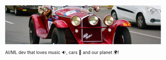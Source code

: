 ![Alfa Romeo 6C 1750 Gran Sport 1000Miglia](Alfa%20Romeo%206C%201750%20Gran%20Sport%201000Miglia.jfif "Alfa Romeo 6C 1750 Gran Sport 1000Miglia")

AI/ML dev that loves music :sound:, cars :car: and our planet :earth_africa:! 
